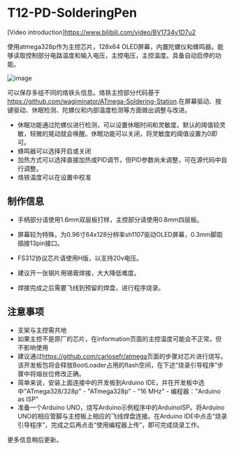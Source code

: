 # T12-PD-SolderingPen

[Video introduction]<https://www.bilibili.com/video/BV1734y1D7u2>

使用atmega328p作为主控芯片，128x64 OLED屏幕，内置陀螺仪和蜂鸣器。能够读取控制部分电路温度和输入电压，主控电压，主控温度。具备自动启停的功能。

![image](3.images/9CA4EE73-B2C1-42C1-BB1C-226CC02446D5.png)

可以保存多组不同的烙铁头信息。烙铁主控部分代码基于<https://github.com/wagiminator/ATmega-Soldering-Station>.在屏幕驱动、按键驱动、休眠检测、陀螺仪和内部温度检测等方面做出调整与改进。

- 休眠功能通过陀螺仪进行检测，可以设置休眠时间和灵敏度。默认的阈值较灵敏，轻微的晃动就会唤醒。休眠功能可以关闭，将灵敏度的阈值设置为0即可。
- 蜂鸣器可以选择开启或关闭
- 加热方式可以选择直接加热或PID调节，但PID参数尚未调整，可在源代码中自行调整。
- 烙铁温度可以在设置中校准

## 制作信息

- 手柄部分请使用1.6mm双层板打样，主控部分请使用0.8mm四层板。

- 屏幕较为特殊，为0.96寸64x128分辨率sh1107驱动OLED屏幕，0.3mm脚距插接13pin接口。

- FS312协议芯片请使用H版，以支持20v电压。

- 建议开一张钢片用锡膏焊接，大大降低难度。

- 焊接完成之后需要飞线到预留的焊盘，进行程序烧录。

## 注意事项

- 支架与主控需共地
- 如果主控不是原厂的芯片，在information页面的主控温度可能会不正常。但不影响使用
- 建议通过<https://github.com/carlosefr/atmega>页面的步骤对芯片进行烧写。该开发板包将会释放BootLoader占用的flash空间，在下述“烧录引导程序”步骤中将熔丝位修改正确。
- 简单来说，安装上面连接中的开发板到Arduino IDE，并在开发板中选中"ATmega328/328p" - "ATmega328p" - "16 MHz" - 编程器："Arduino as ISP"
- 准备一个Arduino UNO，烧写Arduino示例程序中的ArduinoISP。将Arduino UNO的相应管脚与主控板上相应的飞线焊盘连接。在Arduino IDE中点击“烧录引导程序”，完成之后再点击“使用编程器上传”，即可完成烧录工作。

更多信息稍后更新。

